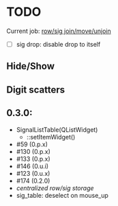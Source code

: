 # TODO

Current job: [row/sig join/move/unjoin](https://github.com/tieugene/iosc.py/milestone/11)

- [ ] sig drop: disable drop to itself

## Hide/Show

## Digit scatters

## 0.3.0:

- SignalListTable(QListWidget)
  + ::setItemWidget()
- #59 (0.p.x)
- #130 (0.p.x)
- #133 (0.p.x)
- #146 (0.u.i)
- #123 (0.u.x)
- #174 (0.2.0)
- *centralized row/sig storage*
- sig_table: deselect on mouse_up
